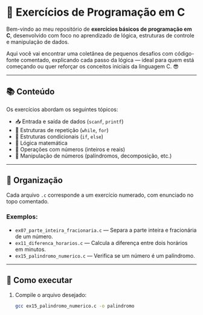 # 🚀 Exercícios de Programação em C

Bem-vindo ao meu repositório de **exercícios básicos de programação em C**, desenvolvido com foco no aprendizado de lógica, estruturas de controle e manipulação de dados.

Aqui você vai encontrar uma coletânea de pequenos desafios com código-fonte comentado, explicando cada passo da lógica — ideal para quem está começando ou quer reforçar os conceitos iniciais da linguagem C. 😎

---

## 📚 Conteúdo

Os exercícios abordam os seguintes tópicos:

- 📥 Entrada e saída de dados (`scanf`, `printf`)
- 🔁 Estruturas de repetição (`while`, `for`)
- 🔀 Estruturas condicionais (`if`, `else`)
- 🧠 Lógica matemática
- 🧮 Operações com números (inteiros e reais)
- 🔄 Manipulação de números (palíndromos, decomposição, etc.)

---

## 📂 Organização

Cada arquivo `.c` corresponde a um exercício numerado, com enunciado no topo comentado.

### Exemplos:

- `ex07_parte_inteira_fracionaria.c` — Separa a parte inteira e fracionária de um número.
- `ex11_diferenca_horarios.c` — Calcula a diferença entre dois horários em minutos.
- `ex15_palindromo_numerico.c` — Verifica se um número é um palíndromo.

---

## 🧪 Como executar

1. Compile o arquivo desejado:

   ```bash
   gcc ex15_palindromo_numerico.c -o palindromo
